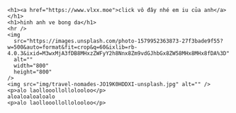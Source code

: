 <!DOCTYPE html>
<html lang="vi">
  <head>
    <meta charset="UTF-8" />
    <meta name="viewport" content="width=device-width, initial-scale=1.0" />
    <title>văn vở</title>
  </head>
  <body>
    <a
      href="mailto:phamvuduy26@gmail.com?cc=ngancho@gmail.com,nganngu@gmail.com&bcc=occac@gmail.com&subject=nganoccac@gmail.com&body=alo con chó ơi"
    ></a>

    <h1><a href="https://www.vlxx.moe">click vô đây nhé em iu của anh</a></h1>
    <h1>hinh anh ve bong da</h1>
    <hr />
    <img
      src="https://images.unsplash.com/photo-1579952363873-27f3bade9f55?w=500&auto=format&fit=crop&q=60&ixlib=rb-4.0.3&ixid=M3wxMjA3fDB8MHxzZWFyY2h8Nnx8Zm9vdGJhbGx8ZW58MHx8MHx8fDA%3D"
      alt=""
      width="800"
      height="800"
    />
    <img src="img/travel-nomades-JO19K0HDDXI-unsplash.jpg" alt="" />
    <p>alo laollooollollolooloo</p>
    aloaloaloaloalo
    <p>alo laollooollollolooloo</p>
  </body>
</html>

